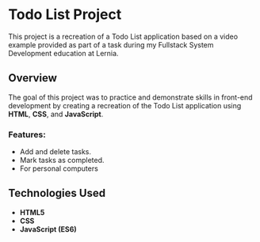 
# Todo List Project

This project is a recreation of a Todo List application based on a video example provided as part of a task during my Fullstack System Development education at Lernia.

## Overview

The goal of this project was to practice and demonstrate skills in front-end development by creating a recreation of the Todo List application using **HTML**, **CSS**, and **JavaScript**. 

### Features:
- Add and delete tasks.
- Mark tasks as completed.
- For personal computers


## Technologies Used
- **HTML5**
- **CSS**
- **JavaScript (ES6)**

